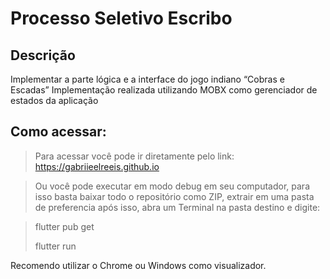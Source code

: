 # Processo Seletivo Escribo
## Descrição

Implementar a parte lógica e a interface do jogo indiano “Cobras e Escadas”
Implementação realizada utilizando MOBX como gerenciador de estados da aplicação


## Como acessar:
> Para acessar você pode ir diretamente pelo link: https://gabriieelreeis.github.io

> Ou você pode executar em modo debug em seu computador, para isso basta baixar todo o repositório como ZIP, extrair em uma pasta de preferencia após isso, abra um Terminal na pasta destino e digite:

> flutter pub get
> 
> flutter run

Recomendo utilizar o Chrome ou Windows como visualizador.
